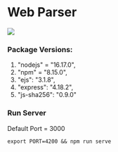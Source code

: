 # Web Parser

![](https://komarev.com/ghpvc/?username=your-geb3)

### Package Versions:
1.  "nodejs" = "16.17.0",
2.  "npm" = "8.15.0",
3.  "ejs": "3.1.8",
4.  "express": "4.18.2",
5.  "js-sha256": "0.9.0"

### Run Server
Default Port = 3000
```
export PORT=4200 && npm run serve
```